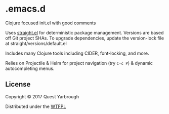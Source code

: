 # .emacs.d
Clojure focused init.el with good comments

Uses [straight.el](https://github.com/raxod502/straight.el) for deterministic package management. Versions are based off Git project SHAs. To upgrade dependencies, update the version-lock file at straight/versions/default.el

Includes many Clojure tools including CIDER, font-locking, and more.

Relies on Projectile & Helm for project navigation (try `C-c P`) & dynamic autocompleting menus.

## License

Copyright © 2017 Quest Yarbrough

Distributed under the [WTFPL](http://en.wikipedia.org/wiki/WTFPL)
